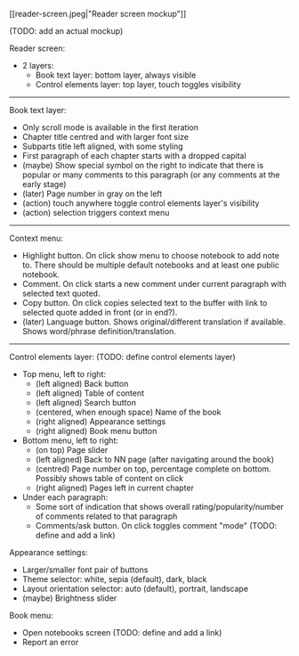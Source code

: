 [[reader-screen.jpeg|"Reader screen mockup"]]

(TODO: add an actual mockup)

Reader screen:
- 2 layers:
  - Book text layer: bottom layer, always visible
  - Control elements layer: top layer, touch toggles visibility

---
Book text layer:
- Only scroll mode is available in the first iteration
- Chapter title centred and with larger font size
- Subparts title left aligned, with some styling
- First paragraph of each chapter starts with a dropped capital
- (maybe) Show special symbol on the right to indicate that there is popular or many comments to this paragraph (or any comments at the early stage)
- (later) Page number in gray on the left
- (action) touch anywhere toggle control elements layer's visibility
- (action) selection triggers context menu

---
Context menu:
- Highlight button. On click show menu to choose notebook to add note to. There should be multiple default notebooks and at least one public notebook.
- Comment. On click starts a new comment under current paragraph with selected text quoted.
- Copy button. On click copies selected text to the buffer with link to selected quote added in front (or in end?).
- (later) Language button. Shows original/different translation if available. Shows word/phrase definition/translation.

---
Control elements layer:
(TODO: define control elements layer)
- Top menu, left to right:
  - (left aligned) Back button
  - (left aligned) Table of content
  - (left aligned) Search button
  - (centered, when enough space) Name of the book
  - (right aligned) Appearance settings
  - (right aligned) Book menu button
- Bottom menu, left to right:
  - (on top) Page slider
  - (left aligned) Back to NN page (after navigating around the book)
  - (centred) Page number on top, percentage complete on bottom. Possibly shows table of content on click
  - (right aligned) Pages left in current chapter
- Under each paragraph:
  - Some sort of indication that shows overall rating/popularity/number of comments related to that paragraph
  - Comments/ask button. On click toggles comment "mode" (TODO: define and add a link)

Appearance settings:
- Larger/smaller font pair of buttons
- Theme selector: white, sepia (default), dark, black
- Layout orientation selector: auto (default), portrait, landscape
- (maybe) Brightness slider

Book menu:
- Open notebooks screen (TODO: define and add a link)
- Report an error